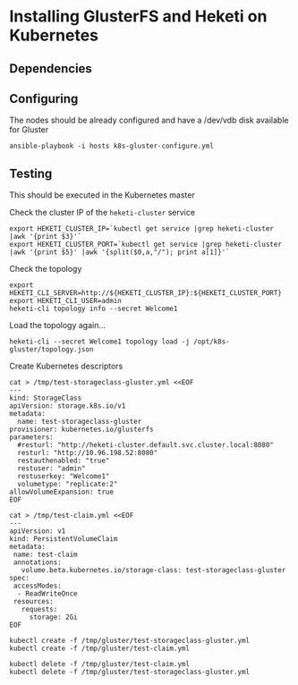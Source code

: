 

# Installing GlusterFS and Heketi on Kubernetes



## Dependencies


## Configuring

The nodes should be already configured and have a /dev/vdb disk available for Gluster 

```
ansible-playbook -i hosts k8s-gluster-configure.yml
```


## Testing

This should be executed in the Kubernetes master 

Check the cluster IP of the `heketi-cluster` service
```
export HEKETI_CLUSTER_IP=`kubectl get service |grep heketi-cluster |awk '{print $3}'`
export HEKETI_CLUSTER_PORT=`kubectl get service |grep heketi-cluster |awk '{print $5}' |awk '{split($0,a,"/"); print a[1]}'`
```

Check the topology
```
export HEKETI_CLI_SERVER=http://${HEKETI_CLUSTER_IP}:${HEKETI_CLUSTER_PORT}
export HEKETI_CLI_USER=admin
heketi-cli topology info --secret Welcome1
```


Load the topology again...
```
heketi-cli --secret Welcome1 topology load -j /opt/k8s-gluster/topology.json
```

Create Kubernetes descriptors
```
cat > /tmp/test-storageclass-gluster.yml <<EOF
---  
kind: StorageClass
apiVersion: storage.k8s.io/v1
metadata:
  name: test-storageclass-gluster
provisioner: kubernetes.io/glusterfs
parameters:
  #resturl: "http://heketi-cluster.default.svc.cluster.local:8080"
  resturl: "http://10.96.198.52:8080"
  restauthenabled: "true"
  restuser: "admin"
  restuserkey: "Welcome1"
  volumetype: "replicate:2"
allowVolumeExpansion: true
EOF
```


```
cat > /tmp/test-claim.yml <<EOF
---
apiVersion: v1
kind: PersistentVolumeClaim
metadata:
 name: test-claim
 annotations:
   volume.beta.kubernetes.io/storage-class: test-storageclass-gluster
spec:
 accessModes:
  - ReadWriteOnce
 resources:
   requests:
     storage: 2Gi
EOF
```

```
kubectl create -f /tmp/gluster/test-storageclass-gluster.yml
kubectl create -f /tmp/gluster/test-claim.yml
```

```
kubectl delete -f /tmp/gluster/test-claim.yml 
kubectl delete -f /tmp/gluster/test-storageclass-gluster.yml
```

